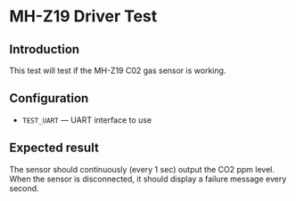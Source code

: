 # MH-Z19 Driver Test

## Introduction
This test will test if the MH-Z19 C02 gas sensor is working.

## Configuration

* `TEST_UART` &mdash; UART interface to use

## Expected result
The sensor should continuously (every 1 sec) output the CO2 ppm level. When the
sensor is disconnected, it should display a failure message every second.
